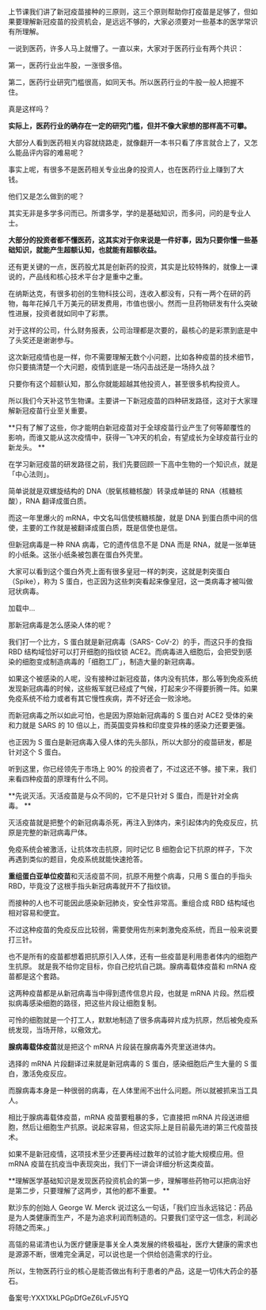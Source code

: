上节课我们讲了新冠疫苗接种的三原则，这三个原则帮助你打疫苗是足够了，但如果要理解新冠疫苗的投资机会，是远远不够的，大家必须要对一些基本的医学常识有所理解。 

一说到医药，许多人马上就懵了。一直以来，大家对于医药行业有两个共识：

第一，医药行业出牛股，一涨很多倍。

第二，医药行业研究门槛很高，如同天书。所以医药行业的牛股一般人把握不住。 

真是这样吗？ 

**实际上，医药行业的确存在一定的研究门槛，但并不像大家想的那样高不可攀。**

大部分人看到医药相关内容就绕路走，就像翻开一本书只看了序言就合上了，又怎么能品评内容的难易呢？ 

事实上呢，有很多不是医药相关专业出身的投资人，也在医药行业上赚到了大钱。 

他们又是怎么做到的呢？ 

其实无非是多学多问而已。所谓多学，学的是基础知识，而多问，问的是专业人士。 

**大部分的投资者都不懂医药，这其实对于你来说是一件好事，因为只要你懂一些基础知识，就能产生超额认知，也就能有超额收益。**

还有更关键的一点，医药股尤其是创新药的投资，其实是比较特殊的，就像上一课说的，产品线和核心技术平台才是重中之重。 

在纳斯达克，有很多初创的生物科技公司，连收入都没有，只有一两个在研的药物，每年花掉几千万美元的研发费用，市值也很小。然而一旦药物研发有什么突破性进展，投资者就如同中了彩票。

对于这样的公司，什么财务报表，公司治理都是次要的，最核心的是彩票到底是中了头奖还是谢谢参与。 

这次新冠疫情也是一样，你不需要理解无数个小问题，比如各种疫苗的技术细节，你只要搞清楚一个大问题，疫情到底是一场闪击战还是一场持久战？

只要你有这个超额认知，那么你就能超越其他投资人，甚至很多机构投资人。 

所以我们今天补这节生物课。主要讲一下新冠疫苗的四种研发路径，这对于大家理解新冠疫苗行业至关重要。

**只有了解了这些，你才能明白新冠疫苗对于全球疫苗行业产生了何等颠覆性的影响，而谁又能从这次疫情中，获得一飞冲天的机会，有望成长为全球疫苗行业的新龙头。 **

在学习新冠疫苗的研发路径之前，我们先要回顾一下高中生物的一个知识点，就是「中心法则」。

简单说就是双螺旋结构的 DNA（脱氧核糖核酸）转录成单链的 RNA（核糖核酸），RNA 翻译成蛋白质。

而这一年里爆火的 mRNA，中文名叫信使核糖核酸，就是 DNA 到蛋白质中间的信使，主要的工作就是被翻译成蛋白质，既是信使也是信。 

但新冠病毒是一种 RNA 病毒，它的遗传信息不是 DNA 而是 RNA，就是一张单链的小纸条。这张小纸条被包裹在蛋白外壳里。 

大家可以看到这个蛋白外壳上面有很多皇冠一样的刺突，这就是刺突蛋白（Spike），称为 S 蛋白，也正因为这些刺突看起来像皇冠，这一类病毒才被叫做冠状病毒。

加载中...

那新冠病毒是怎么感染人体的呢？

我们打一个比方，S 蛋白就是新冠病毒（SARS- CoV-2）的手，而这只手的食指 RBD 结构域恰好可以打开细胞的指纹锁 ACE2。而病毒进入细胞后，会把受到感染的细胞变成制造病毒的「细胞工厂」，制造大量的新冠病毒。

如果这个被感染的人呢，没有接种过新冠疫苗，体内没有抗体，那么等到免疫系统发现新冠病毒的时候，这些叛军就已经成了气候，打起来少不得要折腾一阵。如果免疫系统不给力或者有其它慢性疾病，弄不好还会一败涂地。

而新冠病毒之所以如此可怕，也是因为原始新冠病毒的 S 蛋白对 ACE2 受体的亲和力就是 SARS 的 10 倍以上，而英国变异株和印度变异株的感染力还要更强。

也正因为 S 蛋白是新冠病毒入侵人体的先头部队，所以大部分的疫苗研发，都是针对这个 S 蛋白。 

听到这里，你已经领先于市场上 90\% 的投资者了，不过这还不够。接下来，我们来看四种疫苗的原理有什么不同。

**先说灭活。灭活疫苗是与众不同的，它不是只针对 S 蛋白，而是针对全病毒。 **

灭活疫苗就是把整个的新冠病毒杀死，再注入到体内，来引起体内的免疫反应，抗原是完整的新冠病毒尸体。

免疫系统会被激活，让抗体攻击抗原，同时记忆 B 细胞会记下抗原的样子，下次再遇到类似的题目，免疫系统就能快速抢答。 

**重组蛋白亚单位疫苗**和灭活疫苗不同，抗原不用整个病毒，只用 S 蛋白的手指头 RBD，毕竟没了这根手指头新冠病毒就开不了指纹锁。

而接种的人也不可能因此感染新冠肺炎，安全性非常高。重组合成 RBD 结构域也相对容易和便宜。

不过这种疫苗的免疫反应比较弱，需要使用佐剂来刺激免疫系统，而且一般来说要打三针。

也不是所有的疫苗都想着把抗原引入人体，还有一些疫苗是利用患者体内的细胞产生抗原。 就是我不给你定目标，你自己挖坑自己跳。腺病毒载体疫苗和 mRNA 疫苗都是这个套路。 

这两种疫苗都是从新冠病毒当中得到遗传信息片段，也就是 mRNA 片段。然后模拟病毒感染细胞的路径，把这些片段让细胞复制。

可怜的细胞就是一个打工人，默默地制造了很多病毒碎片成为抗原，然后被免疫系统发现，当场开除，以儆效尤。 

**腺病毒载体疫苗**就是把这个 mRNA 片段装在腺病毒外壳里送进体内。

选择的 mRNA 片段翻译过来就是新冠病毒的 S 蛋白，感染细胞后产生大量的 S 蛋白，激活免疫反应。

而腺病毒本身是一种很弱的病毒，在人体里闹不出什么问题。所以就被抓来当工具人。 

相比于腺病毒载体疫苗，mRNA 疫苗要粗暴的多，它直接把 mRNA 片段送进细胞，然后让细胞生产抗原。说起来容易，但这实际上是目前最先进的第三代疫苗技术。

如果不是新冠疫情，这项技术至少还要再经过数年的试验才能大规模应用。但 mRNA 疫苗在抗疫当中表现突出，我们下一讲会详细分析这类疫苗。 

**理解医学基础知识是发现医药投资机会的第一步，理解哪些药物可以把病治好是第二步，只要理解了这两步，其他的都不重要。 **

默沙东的创始人 George W. Merck 说过这么一句话，「我们应当永远铭记：药品是为人类健康而生产，不是为追求利润而制造的。只要我们坚守这一信念，利润必将随之而来。」 

高瓴的易诺清也认为医疗健康是事关全人类发展的终极福祉，医疗大健康的需求也是源源不断，很难完全满足，可以说也是一个供给创造需求的行业。

所以，生物医药行业的核心是能否做出有利于患者的产品，这是一切伟大药企的基石。

  

备案号:YXX1XkLPGpDfGeZ6LvFJ5YQ